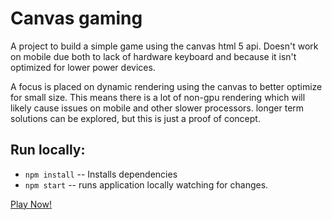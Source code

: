 # Canvas gaming

A project to build a simple game using the canvas html 5 api. Doesn't work on mobile due both to lack of hardware keyboard and because it isn't optimized for lower power devices.

A focus is placed on dynamic rendering using the canvas to better optimize for small size. This means there is a lot of non-gpu rendering which will likely cause issues on mobile and other slower processors. longer term solutions can be explored, but this is just a proof of concept.

## Run locally:

- `npm install` -- Installs dependencies
- `npm start` -- runs application locally watching for changes.

[Play Now!](https://alantheprice.github.io/canvas-game/)
